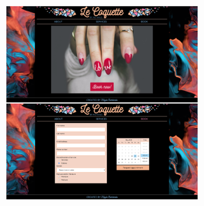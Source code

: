 <img src='public/Screen Shot 2021-05-20 at 2.20.59 PM.png'/>
<img src='public/Screen Shot 2021-05-20 at 8.15.25 PM.png'/>